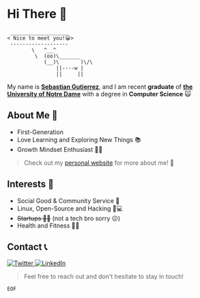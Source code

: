 # Hi There 👋
```
 ___________________
< Nice to meet you!😀>
 -------------------
        \   ^__^
         \  (oo)\_______
            (__)\       )\/\
                ||----w |
                ||     ||
```
My name is [**Sebastian Gutierrez**](https://www.linkedin.com/in/sgutier5/), and I am recent **graduate** of [**the University of Notre Dame**](https://www.nd.edu/) with a degree in **Computer Science** 🙀

## About Me 🫣
* First-Generation
* Love Learning and Exploring New Things 📚
* Growth Mindset Enthusiast 🐺😏
	
> Check out my [personal website](https://worldwideseb.me) for more about me! 👀


## Interests 🧠
* Social Good & Community Service 🤝
* Linux, Open-Source and Hacking 🐧💻
* ~~Startups 👨‍💼~~ (not a tech bro sorry 😖)
* Health and Fitness 🏃‍♂️

## Contact 📞
<a href="https://twitter.com/sebmaster714">
    <img src="https://img.shields.io/badge/Twitter--_.svg?style=social&logo=Twitter" alt="Twitter">
  </a>
  
  <a href="https://www.linkedin.com/in/sgutier5/">
    <img src="https://img.shields.io/badge/LinkedIn--_.svg?style=social&logo=linkedin" alt="LinkedIn">
  </a>


> Feel free to reach out and don't hesitate to stay in touch! 

``EOF``

